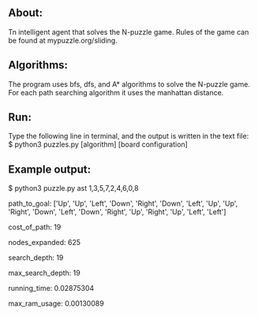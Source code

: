 ## About: 
Tn intelligent agent that solves the N-puzzle game. Rules of the game can be found at mypuzzle.org/sliding. 
## Algorithms: 
The program uses bfs, dfs, and A* algorithms to solve the N-puzzle game. For each path searching algorithm it uses the manhattan distance. 
## Run: 
Type the following line in terminal, and the output is written in the text file: \
$ python3 puzzles.py [algorithm] [board configuration]
## Example output: 
$ python3 puzzle.py ast 1,3,5,7,2,4,6,0,8


path_to_goal: ['Up', 'Up', 'Left', 'Down', 'Right', 'Down', 'Left', 'Up', 'Up', 'Right', 'Down', 'Left', 'Down', 'Right', 'Up', 'Right', 'Up', 'Left', 'Left'] 

cost_of_path: 19 

nodes_expanded: 625 

search_depth: 19 

max_search_depth: 19 

running_time: 0.02875304 

max_ram_usage: 0.00130089 

